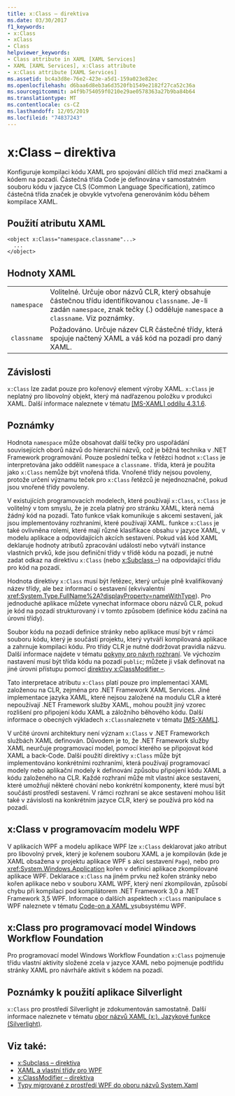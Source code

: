 ```yaml
---
title: x:Class – direktiva
ms.date: 03/30/2017
f1_keywords:
- x:Class
- xClass
- Class
helpviewer_keywords:
- Class attribute in XAML [XAML Services]
- XAML [XAML Services], x:Class attribute
- x:Class attribute [XAML Services]
ms.assetid: bc4a3d8e-76e2-423e-a5d1-159a023e82ec
ms.openlocfilehash: d6baa6d8eb3a6d3520fb1549e2182f27ca52c36a
ms.sourcegitcommit: a4f9b754059f0210e29ae0578363a27b9ba84b64
ms.translationtype: MT
ms.contentlocale: cs-CZ
ms.lasthandoff: 12/05/2019
ms.locfileid: "74837243"
---
```

# <a name="xclass-directive"></a>x:Class – direktiva
Konfiguruje kompilaci kódu XAML pro spojování dílčích tříd mezi značkami a kódem na pozadí. Částečná třída Code je definována v samostatném souboru kódu v jazyce CLS (Common Language Specification), zatímco částečná třída značek je obvykle vytvořena generováním kódu během kompilace XAML.  
  
## <a name="xaml-attribute-usage"></a>Použití atributu XAML  
  
```xaml  
<object x:Class="namespace.classname"...>  
  ...  
</object>  
```  
  
## <a name="xaml-values"></a>Hodnoty XAML  
  
|||  
|-|-|  
|`namespace`|Volitelné. Určuje obor názvů CLR, který obsahuje částečnou třídu identifikovanou `classname`. Je-li zadán `namespace`, znak tečky (.) odděluje `namespace` a `classname`. Viz poznámky.|  
|`classname`|Požadováno. Určuje název CLR částečné třídy, která spojuje načtený XAML a váš kód na pozadí pro daný XAML.|  
  
## <a name="dependencies"></a>Závislosti  
 `x:Class` lze zadat pouze pro kořenový element výroby XAML. `x:Class` je neplatný pro libovolný objekt, který má nadřazenou položku v produkci XAML. Další informace naleznete v tématu [\[MS-XAML\] oddílu 4.3.1.6](https://docs.microsoft.com/previous-versions/msp-n-p/ff650760(v=pandp.10)).  
  
## <a name="remarks"></a>Poznámky  
 Hodnota `namespace` může obsahovat další tečky pro uspořádání souvisejících oborů názvů do hierarchií názvů, což je běžná technika v .NET Framework programování. Pouze poslední tečka v řetězci hodnot `x:Class` je interpretována jako oddělit `namespace` a `classname.` třída, která je použita jako `x:Class` nemůže být vnořená třída. Vnořené třídy nejsou povoleny, protože určení významu teček pro `x:Class` řetězců je nejednoznačné, pokud jsou vnořené třídy povoleny.  
  
 V existujících programovacích modelech, které používají `x:Class`, `x:Class` je volitelný v tom smyslu, že je zcela platný pro stránku XAML, která nemá žádný kód na pozadí. Tato funkce však komunikuje s akcemi sestavení, jak jsou implementovány rozhraními, které používají XAML. funkce `x:Class` je také ovlivněna rolemi, které mají různé klasifikace obsahu v jazyce XAML, v modelu aplikace a odpovídajících akcích sestavení. Pokud váš kód XAML deklaruje hodnoty atributů zpracování událostí nebo vytváří instance vlastních prvků, kde jsou definiční třídy v třídě kódu na pozadí, je nutné zadat odkaz na direktivu `x:Class` (nebo [x:Subclass –](x-subclass-directive.md)) na odpovídající třídu pro kód na pozadí.  
  
 Hodnota direktivy `x:Class` musí být řetězec, který určuje plně kvalifikovaný název třídy, ale bez informací o sestavení (ekvivalentní <xref:System.Type.FullName%2A?displayProperty=nameWithType>). Pro jednoduché aplikace můžete vynechat informace oboru názvů CLR, pokud je kód na pozadí strukturovaný i v tomto způsobem (definice kódu začíná na úrovni třídy).  
  
 Soubor kódu na pozadí definice stránky nebo aplikace musí být v rámci souboru kódu, který je součástí projektu, který vytváří kompilovaná aplikace a zahrnuje kompilaci kódu. Pro třídy CLR je nutné dodržovat pravidla názvu. Další informace najdete v tématu [pokyny pro návrh rozhraní](../../standard/design-guidelines/index.md). Ve výchozím nastavení musí být třída kódu na pozadí `public`; můžete ji však definovat na jiné úrovni přístupu pomocí [direktivy x:ClassModifier –](x-classmodifier-directive.md).  
  
 Tato interpretace atributu `x:Class` platí pouze pro implementaci XAML založenou na CLR, zejména pro .NET Framework XAML Services. Jiné implementace jazyka XAML, které nejsou založené na modulu CLR a které nepoužívají .NET Framework služby XAML, mohou použít jiný vzorec rozlišení pro připojení kódu XAML a záložního běhového kódu. Další informace o obecných výkladech `x:Class`naleznete v tématu [\[MS-XAML\]](https://docs.microsoft.com/previous-versions/msp-n-p/ff650760(v=pandp.10)).  
  
 V určité úrovni architektury není význam `x:Class` v .NET Frameworkch službách XAML definován. Důvodem je to, že .NET Framework služby XAML neurčuje programovací model, pomocí kterého se připojovat kód XAML a back-Code. Další použití direktivy `x:Class` může být implementováno konkrétními rozhraními, která používají programovací modely nebo aplikační modely k definování způsobu připojení kódu XAML a kódu založeného na CLR. Každé rozhraní může mít vlastní akce sestavení, které umožňují některé chování nebo konkrétní komponenty, které musí být součástí prostředí sestavení. V rámci rozhraní se akce sestavení mohou lišit také v závislosti na konkrétním jazyce CLR, který se používá pro kód na pozadí.  
  
## <a name="xclass-in-the-wpf-programming-model"></a>x:Class v programovacím modelu WPF  
 V aplikacích WPF a modelu aplikace WPF lze `x:Class` deklarovat jako atribut pro libovolný prvek, který je kořenem souboru XAML a je kompilován (kde je XAML obsažena v projektu aplikace WPF s akcí sestavení `Page`), nebo pro <xref:System.Windows.Application> kořen v definici aplikace zkompilované aplikace WPF. Deklarace `x:Class` na jiném prvku než kořen stránky nebo kořen aplikace nebo v souboru XAML WPF, který není zkompilován, způsobí chybu při kompilaci pod kompilátorem .NET Framework 3,0 a .NET Framework 3,5 WPF. Informace o dalších aspektech `x:Class` manipulace s WPF naleznete v tématu [Code-on a XAML v](../wpf/advanced/code-behind-and-xaml-in-wpf.md)subsystému WPF.  
  
## <a name="xclass-for-windows-workflow-foundation"></a>x:Class pro programovací model Windows Workflow Foundation  
 Pro programovací model Windows Workflow Foundation `x:Class` pojmenuje třídu vlastní aktivity složené zcela v jazyce XAML nebo pojmenuje podtřídu stránky XAML pro návrháře aktivit s kódem na pozadí.  
  
## <a name="silverlight-usage-notes"></a>Poznámky k použití aplikace Silverlight  
 `x:Class` pro prostředí Silverlight je zdokumentován samostatně. Další informace naleznete v tématu [obor názvů XAML (x:). Jazykové funkce (Silverlight)](https://docs.microsoft.com/previous-versions/windows/silverlight/dotnet-windows-silverlight/cc188995(v=vs.95)).  
  
## <a name="see-also"></a>Viz také:

- [x:Subclass – direktiva](x-subclass-directive.md)
- [XAML a vlastní třídy pro WPF](../wpf/advanced/xaml-and-custom-classes-for-wpf.md)
- [x:ClassModifier – direktiva](x-classmodifier-directive.md)
- [Typy migrované z prostředí WPF do oboru názvů System.Xaml](types-migrated-from-wpf-to-system-xaml.md)
